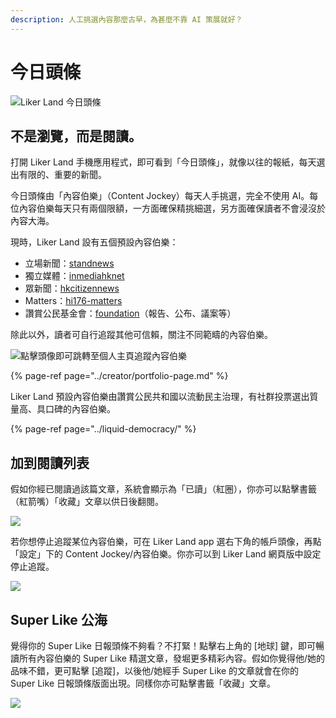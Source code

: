 ```yaml
---
description: 人工挑選內容那麼古早，為甚麼不靠 AI 策展就好？
---
```


# 今日頭條

![Liker Land &#x4ECA;&#x65E5;&#x982D;&#x689D;](../../.gitbook/assets/photo6332505717323442883.jpg)

## 不是瀏覽，而是閱讀。

打開 Liker Land 手機應用程式，即可看到「今日頭條」，就像以往的報紙，每天選出有限的、重要的新聞。

今日頭條由「內容伯樂」（Content Jockey）每天人手挑選，完全不使用 AI。每位內容伯樂每天只有兩個限額，一方面確保精挑細選，另方面確保讀者不會浸沒於內容大海。

現時，Liker Land 設有五個預設內容伯樂：

* 立場新聞：[standnews](https://like.co/standnews)
* 獨立媒體：[inmediahknet](https://like.co/inmediahknet)
* 眾新聞：[hkcitizennews](https://like.co/hkcitizennews)
* Matters：[hi176-matters](https://like.co/hi176-matters)
* 讚賞公民基金會：[foundation](https://like.co/foundation)（報告、公布、議案等）

除此以外，讀者可自行追蹤其他可信賴，關注不同範疇的內容伯樂。

![&#x9EDE;&#x64CA;&#x982D;&#x50CF;&#x5373;&#x53EF;&#x8DF3;&#x8F49;&#x81F3;&#x500B;&#x4EBA;&#x4E3B;&#x9801;&#x8FFD;&#x8E64;&#x5167;&#x5BB9;&#x4F2F;&#x6A02;](../../.gitbook/assets/super-like-reader-4.png)

{% page-ref page="../creator/portfolio-page.md" %}

Liker Land 預設內容伯樂由讚賞公民共和國以流動民主治理，有社群投票選出質量高、具口碑的內容伯樂。

{% page-ref page="../liquid-democracy/" %}

## 加到閱讀列表

假如你經已閱讀過該篇文章，系統會顯示為「已讀」（紅圈），你亦可以點擊書籤（紅箭嘴）「收藏」文章以供日後翻閱。

![](../../.gitbook/assets/super-like-reader-1.png)

若你想停止追蹤某位內容伯樂，可在 Liker Land app 選右下角的帳戶頭像，再點「設定」下的 Content Jockey/內容伯樂。你亦可以到 Liker Land 網頁版中設定停止追蹤。

![](../../.gitbook/assets/super-like-reader-2.png)

## Super Like 公海 <a id="super-like-world-feed"></a>

覺得你的 Super Like 日報頭條不夠看？不打緊！點擊右上角的 \[地球\] 鍵，即可暢讀所有內容伯樂的 Super Like 精選文章，發堀更多精彩內容。假如你覺得他/她的品味不錯，更可點擊 \[追蹤\]，以後他/她經手 Super Like 的文章就會在你的 Super Like 日報頭條版面出現。同樣你亦可點擊書籤「收藏」文章。

![](../../.gitbook/assets/super-like-reader-3.png)


